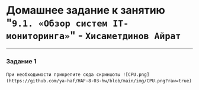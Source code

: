 # Домашнее задание к занятию "`9.1. «Обзор систем IT-мониторинга»`" - `Хисаметдинов Айрат`

---

### Задание 1

`При необходимости прикрепитe сюда скриншоты
![CPU.png](https://github.com/ya-haf/HAF-8-03-hw/blob/main/img/CPU.png?raw=true)`

